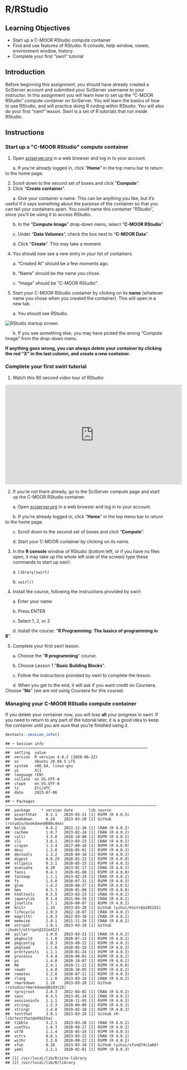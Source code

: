 


# R/RStudio

## Learning Objectives
- Start up a C-MOOR RStudio compute container
- Find and use features of RStudio: R console, help window, viewer, environment window, history.
- Complete your first “swirl” tutorial

## Introduction

Before beginning this assignment, you should have already created a SciServer account and submitted your SciServer username to your instructor. In this assignment you will learn how to set up the “C-MOOR RStudio” compute container on SciServer. You will learn the basics of how to use RStudio, and will practice doing R coding within RStudio. You will also do your first “swirl” lesson. Swirl is a set of R tutorials that run inside RStudio.

## Instructions

### Start up a "C-MOOR RStudio" compute container

1. Open [sciserver.org](https://sciserver.org) in a web browser and log in to your account.

  &nbsp;&nbsp;&nbsp;&nbsp;&nbsp; a. If you’re already logged in, click “**Home**” in the top menu bar to return to the home page.

2. Scroll down to the second set of boxes and click “**Compute**”.
3. Click "**Create container**".
  
  &nbsp;&nbsp;&nbsp;&nbsp;&nbsp; a. Give your container a name. This can be anything you like, but it’s useful if it says something about the purpose of the container so that you can tell your containers apart. You could name this container “RStudio”, since you’ll be using it to access RStudio.
  
  &nbsp;&nbsp;&nbsp;&nbsp;&nbsp; b. In the “**Compute Image**” drop-down menu, select “**C-MOOR RStudio**”.
  
  &nbsp;&nbsp;&nbsp;&nbsp;&nbsp; c. Under “**Data Volumes**”, check the box next to “**C-MOOR Data**”.
 
  &nbsp;&nbsp;&nbsp;&nbsp;&nbsp; d. Click “**Create**”. This may take a moment.

4. You should now see a new entry in your list of containers.
 
  &nbsp;&nbsp;&nbsp;&nbsp;&nbsp; a. “Created At” should be a few moments ago.

  &nbsp;&nbsp;&nbsp;&nbsp;&nbsp; b. “Name” should be the name you chose.

  &nbsp;&nbsp;&nbsp;&nbsp;&nbsp; c. “Image” should be “C-MOOR RStudio".

5. Start your C-MOOR RStudio container by clicking on its **name** (whatever name you chose when you created the container). This will open in a new tab. 
  
  &nbsp;&nbsp;&nbsp;&nbsp;&nbsp; a. You should see RStudio.

![RStudio startup screen](/cogaps-on-sciserver/resources/images/RStudio.png)

  &nbsp;&nbsp;&nbsp;&nbsp;&nbsp; b. If you see something else, you may have picked the wrong “Compute Image” from the drop-down menu.

**If anything goes wrong, you can always delete your container by clicking the red “X” in the last column, and create a new container.**

### Complete your first swirl tutorial

1. Watch this 90 second video tour of RStudio:

<iframe width="560" height="315" src="https://www.youtube.com/embed/n3uue28FD0w" title="YouTube video player" frameborder="0" allow="accelerometer; autoplay; clipboard-write; encrypted-media; gyroscope; picture-in-picture; web-share" allowfullscreen></iframe>

2. If you’re not there already, go to the SciServer compute page and start up the C-MOOR RStudio container.
  
  &nbsp;&nbsp;&nbsp;&nbsp;&nbsp; a. Open [sciserver.org](https://sciserver.org) in a web browser and log in to your account.
 
  &nbsp;&nbsp;&nbsp;&nbsp;&nbsp; b. If you’re already logged in, click “**Home**” in the top menu bar to return to the home page.
 
  &nbsp;&nbsp;&nbsp;&nbsp;&nbsp; c. Scroll down to the second set of boxes and click “**Compute**”.
 
  &nbsp;&nbsp;&nbsp;&nbsp;&nbsp; d. Start your C-MOOR container by clicking on its name.

3. In the **R console** window of RStudio (bottom left, or if you have no files open, it may take up the whole left side of the screen) type these commands to start up swirl:
  
  &nbsp;&nbsp;&nbsp;&nbsp;&nbsp; a. ```library(swirl)```
 
  &nbsp;&nbsp;&nbsp;&nbsp;&nbsp; b. ```swirl()```

4. Install the course, following the instructions provided by swirl:
 
  &nbsp;&nbsp;&nbsp;&nbsp;&nbsp; a. Enter your name

  &nbsp;&nbsp;&nbsp;&nbsp;&nbsp; b. Press ENTER

  &nbsp;&nbsp;&nbsp;&nbsp;&nbsp; c. Select 1, 2, or 3

  &nbsp;&nbsp;&nbsp;&nbsp;&nbsp; d. Install the course: "**R Programming: The basics of programming in R**".

5. Complete your first swirl lesson.
  
  &nbsp;&nbsp;&nbsp;&nbsp;&nbsp; a. Choose the "**R programming**" course.

  &nbsp;&nbsp;&nbsp;&nbsp;&nbsp; b. Choose Lesson 1 "**Basic Building Blocks**".

  &nbsp;&nbsp;&nbsp;&nbsp;&nbsp; c. Follow the instructions provided by swirl to complete the lesson.

  &nbsp;&nbsp;&nbsp;&nbsp;&nbsp; d. When you get to the end, it will ask if you want credit on Coursera. Choose “**No**” (we are not using Coursera for this course).

### Managing your C-MOOR RStudio compute container

If you delete your container now, you will lose **all** your progress in swirl. If you need to return to any part of the tutorial later, it is a good idea to keep the container until you are sure that you’re finished using it.


```r
devtools::session_info()
```

```
## ─ Session info ───────────────────────────────────────────────────────────────
##  setting  value                       
##  version  R version 4.0.2 (2020-06-22)
##  os       Ubuntu 20.04.5 LTS          
##  system   x86_64, linux-gnu           
##  ui       X11                         
##  language (EN)                        
##  collate  en_US.UTF-8                 
##  ctype    en_US.UTF-8                 
##  tz       Etc/UTC                     
##  date     2023-07-06                  
## 
## ─ Packages ───────────────────────────────────────────────────────────────────
##  package     * version date       lib source                            
##  assertthat    0.2.1   2019-03-21 [1] RSPM (R 4.0.5)                    
##  bookdown      0.24    2023-03-28 [1] Github (rstudio/bookdown@88bc4ea) 
##  bslib         0.4.2   2022-12-16 [1] CRAN (R 4.0.2)                    
##  cachem        1.0.7   2023-02-24 [1] CRAN (R 4.0.2)                    
##  callr         3.5.0   2020-10-08 [1] RSPM (R 4.0.2)                    
##  cli           3.6.1   2023-03-23 [1] CRAN (R 4.0.2)                    
##  crayon        1.3.4   2017-09-16 [1] RSPM (R 4.0.0)                    
##  desc          1.2.0   2018-05-01 [1] RSPM (R 4.0.3)                    
##  devtools      2.3.2   2020-09-18 [1] RSPM (R 4.0.3)                    
##  digest        0.6.25  2020-02-23 [1] RSPM (R 4.0.0)                    
##  ellipsis      0.3.1   2020-05-15 [1] RSPM (R 4.0.3)                    
##  evaluate      0.20    2023-01-17 [1] CRAN (R 4.0.2)                    
##  fansi         0.4.1   2020-01-08 [1] RSPM (R 4.0.0)                    
##  fastmap       1.1.1   2023-02-24 [1] CRAN (R 4.0.2)                    
##  fs            1.5.0   2020-07-31 [1] RSPM (R 4.0.3)                    
##  glue          1.4.2   2020-08-27 [1] RSPM (R 4.0.5)                    
##  hms           0.5.3   2020-01-08 [1] RSPM (R 4.0.0)                    
##  htmltools     0.5.5   2023-03-23 [1] CRAN (R 4.0.2)                    
##  jquerylib     0.1.4   2021-04-26 [1] CRAN (R 4.0.2)                    
##  jsonlite      1.7.1   2020-09-07 [1] RSPM (R 4.0.2)                    
##  knitr         1.33    2023-03-28 [1] Github (yihui/knitr@a1052d1)      
##  lifecycle     1.0.3   2022-10-07 [1] CRAN (R 4.0.2)                    
##  magrittr      2.0.3   2022-03-30 [1] CRAN (R 4.0.2)                    
##  memoise       2.0.1   2021-11-26 [1] CRAN (R 4.0.2)                    
##  ottrpal       1.0.1   2023-03-28 [1] Github (jhudsl/ottrpal@151e412)   
##  pillar        1.9.0   2023-03-22 [1] CRAN (R 4.0.2)                    
##  pkgbuild      1.1.0   2020-07-13 [1] RSPM (R 4.0.2)                    
##  pkgconfig     2.0.3   2019-09-22 [1] RSPM (R 4.0.3)                    
##  pkgload       1.1.0   2020-05-29 [1] RSPM (R 4.0.3)                    
##  prettyunits   1.1.1   2020-01-24 [1] RSPM (R 4.0.3)                    
##  processx      3.4.4   2020-09-03 [1] RSPM (R 4.0.2)                    
##  ps            1.4.0   2020-10-07 [1] RSPM (R 4.0.2)                    
##  R6            2.4.1   2019-11-12 [1] RSPM (R 4.0.0)                    
##  readr         1.4.0   2020-10-05 [1] RSPM (R 4.0.2)                    
##  remotes       2.2.0   2020-07-21 [1] RSPM (R 4.0.3)                    
##  rlang         1.1.0   2023-03-14 [1] CRAN (R 4.0.2)                    
##  rmarkdown     2.10    2023-03-28 [1] Github (rstudio/rmarkdown@02d3c25)
##  rprojroot     2.0.3   2022-04-02 [1] CRAN (R 4.0.2)                    
##  sass          0.4.5   2023-01-24 [1] CRAN (R 4.0.2)                    
##  sessioninfo   1.1.1   2018-11-05 [1] RSPM (R 4.0.3)                    
##  stringi       1.5.3   2020-09-09 [1] RSPM (R 4.0.3)                    
##  stringr       1.4.0   2019-02-10 [1] RSPM (R 4.0.3)                    
##  testthat      3.0.1   2023-03-28 [1] Github (R-lib/testthat@e99155a)   
##  tibble        3.2.1   2023-03-20 [1] CRAN (R 4.0.2)                    
##  usethis       1.6.3   2020-09-17 [1] RSPM (R 4.0.2)                    
##  utf8          1.1.4   2018-05-24 [1] RSPM (R 4.0.3)                    
##  vctrs         0.6.1   2023-03-22 [1] CRAN (R 4.0.2)                    
##  withr         2.3.0   2020-09-22 [1] RSPM (R 4.0.2)                    
##  xfun          0.26    2023-03-28 [1] Github (yihui/xfun@74c2a66)       
##  yaml          2.2.1   2020-02-01 [1] RSPM (R 4.0.3)                    
## 
## [1] /usr/local/lib/R/site-library
## [2] /usr/local/lib/R/library
```
